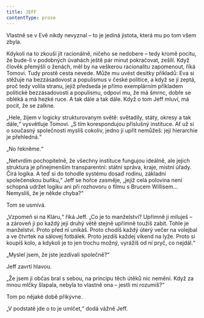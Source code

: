 ```yaml
---
title: JEFF
contentType: prose
---
```


  

Vlastně se v Evě nikdy nevyznal – to je jediná jistota, která mu po tom všem zbyla.

Kdykoli na to zkouší jít racionálně, ničeho se nedobere – tedy kromě pocitu, že bude-li v podobných úvahách ještě pár minut pokračovat, zešílí. Když člověk přemýšlí o ženách, měl by na veškerou racionalitu zapomenout, říká Tomovi. Tudy prostě cesta nevede. Může mu uvést desítky příkladů: Eva si stěžuje na bezzásadovost a populismus v české politice, a když se jí zeptá, proč tedy volila stranu, jejíž předseda je přímo exemplárním příkladem politické bezzásadovosti a populismu, odpoví mu, že má šmrnc, dobře se obléká a má hezké ruce. A tak dále a tak dále. Když o tom Jeff mluví, má pocit, že se zalkne.

„Hele, žijem v logicky strukturovanym světě: světadíly, státy, okresy a tak dále,“ vysvětluje Tomovi. „S tím korespondujou příslušný instituce. Ať už si o současný společnosti myslíš cokoliv, jedno jí upřít nemůžeš: její hierarchie je přehledná.“

„No řekněme.“

„Netvrdím pochopitelně, že všechny instituce fungujou ideálně, ale jejich struktura je přinejmenším transparentní: státní správa, kraje, místní úřady. Čirá logika. A teď si do tohodle systému dosaď rodinu, základní společenskou buňku,“ Jeff se hořce zasměje, „jejíž celá polovina není schopná udržet logiku ani při rozhovoru o filmu s Brucem Willisem… Nemyslíš, že je někde chyba?“

Tom se usmívá.

„Vzpomeň si na Kláru,“ říká Jeff. „Co je to manželství? Upřímně ji miluješ – a zároveň ji po každý její druhý větě stejně upřímně toužíš zabít. Tohle je manželství. Proto před ní unikáš. Proto chodíš každý úterý večer na volejbal a ve čtvrtek na sálovej fotbálek. Proto jezdíš každej víkend na lyže. Proto si koupíš kolo, a kdykoli je to jen trochu možný, vyrážíš od ní pryč, co nejdál.“

„Myslel jsem, že jste jezdívali společně?“

Jeff zavrtí hlavou.

„Že jsem ji občas bral s sebou, na principu těch útěků nic nemění. Když za mnou mlčky šlapala, nebyla to vlastně ona – jestli mi rozumíš?“

Tom po nějaké době přikývne.

„V podstatě jde o to je umlčet,“ dodá vážně Jeff.
